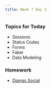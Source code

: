 ```yaml
---
title: Week 7 Day 3
---
```


### Topics for Today
* Sessions
* Status Codes
* Forms
* Faker
* Data Modeling

### Homework
* [Django Social](https://github.com/tiy-lv-python-2015-06/django-social)
